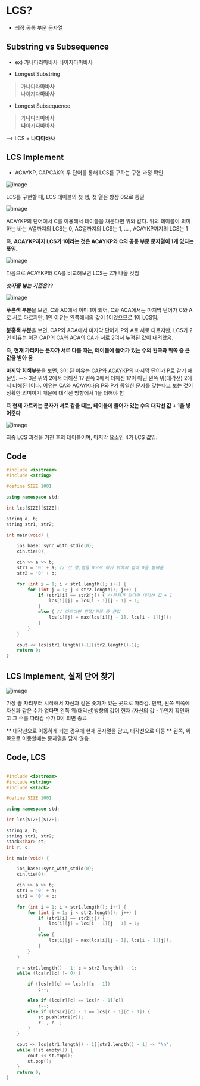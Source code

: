 # LCS? 

- 최장 공통 부문 문자열

## Substring vs Subsequence

 - ex) 가나다라마바사
       나아자다마바사
       
 - Longest Substring
 > 가나다라**마바사**    
 > 나아자다**마바사**
 
 - Longest Subsequence
 > 가**나다**라**마바사**    
 > **나**아자**다마바사**
 
 --> LCS = **나다마바사**


## LCS Implement

- ACAYKP, CAPCAK의 두 단어를 통해 LCS를 구하는 구현 과정 확인

![image](https://user-images.githubusercontent.com/32594290/80601095-507fb500-8a68-11ea-90a3-ed68408f3eb6.png)

LCS를 구현할 때, LCS 테이블의 첫 행, 첫 열은 항상 0으로 통일

![image](https://user-images.githubusercontent.com/32594290/80601199-76a55500-8a68-11ea-96f3-c0e1edb8bcb3.png)

ACAYKP의 단어에서 C를 이용해서 테이블을 채운다면 위와 같다.
위의 테이블이 의미하는 바는 A열까지의 LCS는 0, AC열까지의 LCS는 1, ... , ACAYKP까지의 LCS는 1

즉, **ACAYKP까지 LCS가 1이라는 것은 ACAYKP와 C의 공통 부문 문자열이 1개 있다는 뜻임.**

![image](https://user-images.githubusercontent.com/32594290/80601600-fe8b5f00-8a68-11ea-9187-39bc42095025.png)

다음으로 ACAYKP와 CA를 비교해보면 LCS는 2가 나올 것임


***숫자를 넣는 기준은??***

![image](https://user-images.githubusercontent.com/32594290/80602126-b15bbd00-8a69-11ea-9aa6-2f6f4f73eb91.png)

**푸른색 부분**을 보면, C와 AC에서 이미 1이 되어, C와 ACA에서는 마지막 단어가 C와 A로 서로 다르지만, 1인 이유는 왼쪽에서의 값이 1이었으므로
1이 LCS임.

**분홍색 부분**을 보면, CAP와 ACA에서 마지막 단어가 P와 A로 서로 다르지만, LCS가 2인 이유는 이전 CAP의 CA와 ACA의 CA가 서로 2여서
누적된 값이 내려왔음.

즉, **현재 가리키는 문자가 서로 다를 때는, 테이블에 들어가 있는 수의 왼쪽과 위쪽 중 큰 값을 받아 옴**

**마지막 회색부분**을 보면, 3이 된 이유는 CAP와 ACAYKP의 마지막 단어가 P로 같기 때문임. 
--> 3은 위의 2에서 더해진 1? 왼쪽 2에서 더해진 1?이 아닌 왼쪽 위(대각선) 2에서 더해진 1이다.
이유는 CA와 ACAYK다음 P와 P가 동일한 문자를 갖는다고 보는 것이 정확한 의미이기 때문에 대각선 방향에서 1을 더해야 함

즉 **현재 가르키는 문자가 서로 같을 때는, 테이블에 들어가 있는 수의 대각선 값 + 1을 넣어준다**

![image](https://user-images.githubusercontent.com/32594290/80602716-67270b80-8a6a-11ea-967c-2793ee21b049.png)

최종 LCS 과정을 거친 후의 테이블이며, 마지막 요소인 4가 LCS 값임.


## Code

``` c++
#include <iostream>
#include <string>

#define SIZE 1001

using namespace std;

int lcs[SIZE][SIZE];

string a, b;
string str1, str2;

int main(void) {

	ios_base::sync_with_stdio(0);
	cin.tie(0);

	cin >> a >> b;
	str1 = '0' + a; // 첫 행,열을 0으로 하기 위해서 앞에 0을 붙여줌
	str2 = '0' + b;

	for (int i = 1; i < str1.length(); i++) {
		for (int j = 1; j < str2.length(); j++) {
			if (str1[i] == str2[j]) { //문자가 같다면 대각선 값 + 1
				lcs[i][j] = lcs[i - 1][j - 1] + 1;
			}
			else { // 다르다면 왼쪽/위쪽 중 큰값
				lcs[i][j] = max(lcs[i][j - 1], lcs[i - 1][j]);
			}
		}
	}

	cout << lcs[str1.length()-1][str2.length()-1];
	return 0;
}

```


## LCS Implement, 실제 단어 찾기

![image](https://user-images.githubusercontent.com/32594290/80604635-f1706f00-8a6c-11ea-9e0d-ef8ff9aee565.png)

가장 끝 자리부터 시작해서 자신과 같은 숫자가 있는 곳으로 따라감.
만약, 왼쪽 위쪽에 자신과 같은 수가 없다면 왼쪽 위(대각선)방향의 값이 현재 (자신의 값 - 1)인지 확인하고 그 수를 따라감
수가 0이 되면 종료

** 대각선으로 이동하게 되는 경우에 현재 문자열을 담고, 대각선으로 이동 ** 
왼쪽, 위쪽으로 이동할때는 문자열을 담지 않음.


## Code, LCS

``` c++

#include <iostream>
#include <string>
#include <stack>

#define SIZE 1001

using namespace std;

int lcs[SIZE][SIZE];

string a, b;
string str1, str2;
stack<char> st;
int r, c;

int main(void) {

	ios_base::sync_with_stdio(0);
	cin.tie(0);

	cin >> a >> b;
	str1 = '0' + a;
	str2 = '0' + b;

	for (int i = 1; i < str1.length(); i++) {
		for (int j = 1; j < str2.length(); j++) {
			if (str1[i] == str2[j]) {
				lcs[i][j] = lcs[i - 1][j - 1] + 1;
			}
			else {
				lcs[i][j] = max(lcs[i][j - 1], lcs[i - 1][j]);
			}
		}
	}

	r = str1.length() - 1; c = str2.length() - 1;
	while (lcs[r][c] != 0) {

		if (lcs[r][c] == lcs[r][c - 1])
			c--;

		else if (lcs[r][c] == lcs[r - 1][c])
			r--;
		else if (lcs[r][c] - 1 == lcs[r - 1][c - 1]) {
			st.push(str1[r]);
			r--, c--;
		}	
	}

	cout << lcs[str1.length() - 1][str2.length() - 1] << "\n";
	while (!st.empty()) {
		cout << st.top();
		st.pop();
	}
	return 0;
}

```
